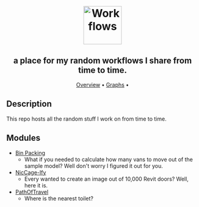 <h1 align="center">
  <br>
  <img src="https://img.icons8.com/ios-filled/100/000000/workflow.png" alt="Workflows" width="100">
</h1>

<h2 align="center">a place for my random workflows I share from time to time.</h2>

<p align="center">
  <a href="#description">Overview</a> •
  <a href="#graphs">Graphs</a> •
</p>

## Description
This repo hosts all the random stuff I work on from time to time.

## Modules
* [Bin Packing](https://github.com/johnpierson/RandomGraphs/tree/master/BinPacking)
  - What if you needed to calculate how many vans to move out of the sample model? Well don't worry I figured it out for you.
* [NicCage-Ify](https://github.com/johnpierson/RandomGraphs/tree/master/NicCage-Ify)
  - Every wanted to create an image out of 10,000 Revit doors? Well, here it is.
* [PathOfTravel](https://github.com/johnpierson/RandomGraphs/tree/master/PathOfTravel)
  - Where is the nearest toilet?
